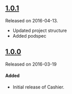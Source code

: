 ## [1.0.1](https://github.com/nodes-ios/Cashier/releases/tag/1.0.1)
Released on 2016-04-13.

- Updated project structure
- Added podspec

## [1.0.0](https://github.com/nodes-ios/Cashier/releases/tag/1.0.0)
Released on 2016-03-19

#### Added
- Initial release of Cashier.